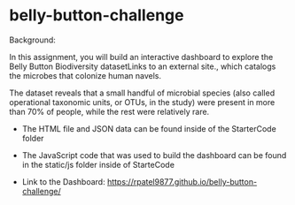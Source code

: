 # belly-button-challenge

Background:

In this assignment, you will build an interactive dashboard to explore the Belly Button Biodiversity datasetLinks to an external site., which catalogs the microbes that colonize human navels.

The dataset reveals that a small handful of microbial species (also called operational taxonomic units, or OTUs, in the study) were present in more than 70% of people, while the rest were relatively rare.


- The HTML file and JSON data can be found inside of the StarterCode folder

- The JavaScript code that was used to build the dashboard can be found in the static/js folder inside of StarteCode

- Link to the Dashboard: https://rpatel9877.github.io/belly-button-challenge/

